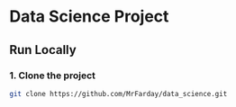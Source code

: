 # Data Science Project

## Run Locally

### 1. Clone the project
```bash
git clone https://github.com/MrFarday/data_science.git

